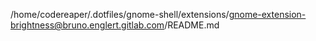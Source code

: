 /home/codereaper/.dotfiles/gnome-shell/extensions/gnome-extension-brightness@bruno.englert.gitlab.com/README.md